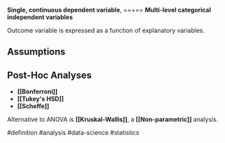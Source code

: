 **Single, continuous dependent variable**,
==+==
**Multi-level categorical independent variables**

Outcome variable is expressed as a function of explanatory variables.


## Assumptions


## Post-Hoc Analyses

- **[[Bonferroni]]**
- **[[Tukey's HSD]]**
- **[[Scheffe]]**


Alternative to ANOVA is **[[Kruskal-Wallis]]**, a **[[Non-parametric]]** analysis.

#definition #analysis #data-science #statistics 
